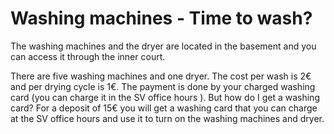 # Washing machines - Time to wash?
The washing machines and the dryer are located in the basement and you can access it through the inner court.

There are five washing machines and one dryer. The cost per wash is 2€ and per drying cycle is 1€. The payment is done by your charged washing card (you can charge it in the SV office hours ).
But how do I get a washing card?
For a deposit of 15€ you will get a washing card that you can charge at the SV office hours and use it to turn on the washing machines and dryer.
